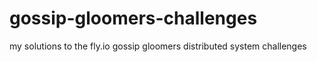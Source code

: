 # gossip-gloomers-challenges
my solutions to the fly.io gossip gloomers distributed system challenges
